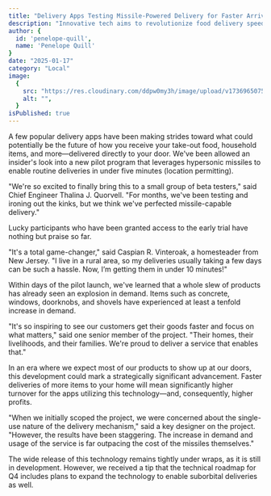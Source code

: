 ```yaml
---
title: "Delivery Apps Testing Missile-Powered Delivery for Faster Arrival"
description: "Innovative tech aims to revolutionize food delivery speed with cutting-edge propulsion systems."
author: {
  id: 'penelope-quill',
  name: 'Penelope Quill'
}
date: "2025-01-17"
category: "Local"
image:
  {
    src: "https://res.cloudinary.com/ddpw0my3h/image/upload/v1736965075/missile-2_jac7fq.webp",
    alt: "",
  }
isPublished: true
---
```


A few popular delivery apps have been making strides toward what could potentially be the future of how you receive your take-out food, household items, and more—delivered directly to your door. We've been allowed an insider's look into a new pilot program that leverages hypersonic missiles to enable routine deliveries in under five minutes (location permitting).

"We're so excited to finally bring this to a small group of beta testers," said Chief Engineer Thalina J. Quorvell. "For months, we've been testing and ironing out the kinks, but we think we've perfected missile-capable delivery."

Lucky participants who have been granted access to the early trial have nothing but praise so far.

"It's a total game-changer," said Caspian R. Vinteroak, a homesteader from New Jersey. "I live in a rural area, so my deliveries usually taking a few days can be such a hassle. Now, I’m getting them in under 10 minutes!"

Within days of the pilot launch, we've learned that a whole slew of products has already seen an explosion in demand. Items such as concrete, windows, doorknobs, and shovels have experienced at least a tenfold increase in demand.

"It's so inspiring to see our customers get their goods faster and focus on what matters," said one senior member of the project. "Their homes, their livelihoods, and their families. We're proud to deliver a service that enables that."

In an era where we expect most of our products to show up at our doors, this development could mark a strategically significant advancement. Faster deliveries of more items to your home will mean significantly higher turnover for the apps utilizing this technology—and, consequently, higher profits.

"When we initially scoped the project, we were concerned about the single-use nature of the delivery mechanism," said a key designer on the project. "However, the results have been staggering. The increase in demand and usage of the service is far outpacing the cost of the missiles themselves."

The wide release of this technology remains tightly under wraps, as it is still in development. However, we received a tip that the technical roadmap for Q4 includes plans to expand the technology to enable suborbital deliveries as well.